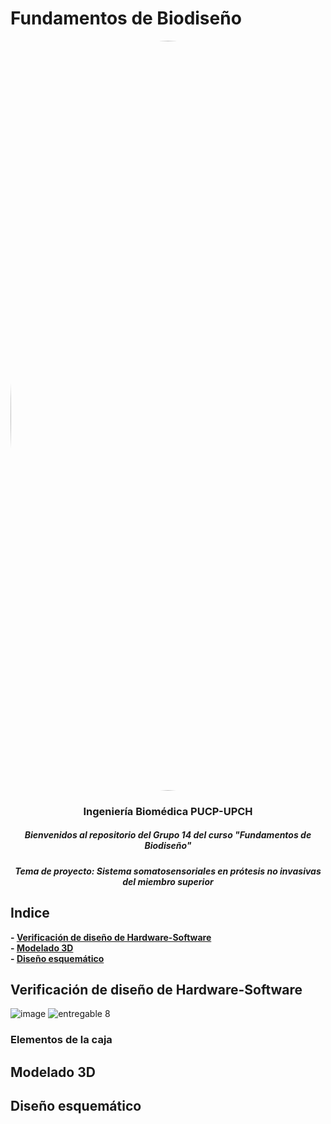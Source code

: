 # Fundamentos de Biodiseño
</p>
<image align="center;" width="1200px;" style="border-radius: 90%;" src ="../Imágenes/imagen_read.png">
  <h3 align="center">
Ingeniería Biomédica PUCP-UPCH
  </h3>
  <h5 align="center">
     Bienvenidos al repositorio del Grupo 14 del curso "Fundamentos de Biodiseño"
  </h5>
</p>


</p>
  <h5 align="center">
    Tema de proyecto: Sistema somatosensoriales en prótesis no invasivas del miembro superior
  </h5>
  
</p>

## Indice

**- [Verificación de diseño de Hardware-Software](#Verificación__diseño_de_Hardware_-Software)**<br>
**- [Modelado 3D](#Modelado-3D)**<br>
**- [Diseño esquemático](#Diseño-esquemático)**<br>




## Verificación de diseño de Hardware-Software
![image](https://github.com/miguel-isidro05/Repositorio_FUNBIO/assets/143018589/73c7d763-515b-40cd-bd6b-f2e1a00128af)
![entregable 8](https://github.com/miguel-isidro05/Repositorio_FUNBIO/assets/143018639/66117cda-593e-4f01-ae43-dcdd636e4f14)




### Elementos de la caja 

## Modelado 3D

## Diseño esquemático 



